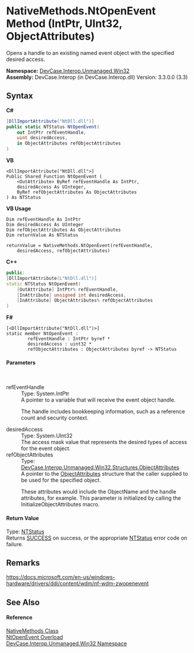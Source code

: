 # NativeMethods.NtOpenEvent Method (IntPtr, UInt32, ObjectAttributes)
 

Opens a handle to an existing named event object with the specified desired access.

**Namespace:**&nbsp;<a href="N_DevCase_Interop_Unmanaged_Win32">DevCase.Interop.Unmanaged.Win32</a><br />**Assembly:**&nbsp;DevCase.Interop (in DevCase.Interop.dll) Version: 3.3.0.0 (3.3)

## Syntax

**C#**<br />
``` C#
[DllImportAttribute("NtDll.dll")]
public static NTStatus NtOpenEvent(
	out IntPtr refEventHandle,
	uint desiredAccess,
	in ObjectAttributes refObjectAttributes
)
```

**VB**<br />
``` VB
<DllImportAttribute("NtDll.dll">]
Public Shared Function NtOpenEvent ( 
	<OutAttribute> ByRef refEventHandle As IntPtr,
	desiredAccess As UInteger,
	ByRef refObjectAttributes As ObjectAttributes
) As NTStatus
```

**VB Usage**<br />
``` VB Usage
Dim refEventHandle As IntPtr
Dim desiredAccess As UInteger
Dim refObjectAttributes As ObjectAttributes
Dim returnValue As NTStatus

returnValue = NativeMethods.NtOpenEvent(refEventHandle, 
	desiredAccess, refObjectAttributes)
```

**C++**<br />
``` C++
public:
[DllImportAttribute(L"NtDll.dll")]
static NTStatus NtOpenEvent(
	[OutAttribute] IntPtr% refEventHandle, 
	[InAttribute] unsigned int desiredAccess, 
	[InAttribute] ObjectAttributes% refObjectAttributes
)
```

**F#**<br />
``` F#
[<DllImportAttribute("NtDll.dll")>]
static member NtOpenEvent : 
        refEventHandle : IntPtr byref * 
        desiredAccess : uint32 * 
        refObjectAttributes : ObjectAttributes byref -> NTStatus 

```


#### Parameters
&nbsp;<dl><dt>refEventHandle</dt><dd>Type: System.IntPtr<br />A pointer to a variable that will receive the event object handle. 

 The handle includes bookkeeping information, such as a reference count and security context.</dd><dt>desiredAccess</dt><dd>Type: System.UInt32<br />The access mask value that represents the desired types of access for the event object.</dd><dt>refObjectAttributes</dt><dd>Type: <a href="T_DevCase_Interop_Unmanaged_Win32_Structures_ObjectAttributes">DevCase.Interop.Unmanaged.Win32.Structures.ObjectAttributes</a><br />A pointer to the <a href="T_DevCase_Interop_Unmanaged_Win32_Structures_ObjectAttributes">ObjectAttributes</a> structure that the caller supplied to be used for the specified object. 

 These attributes would include the ObjectName and the handle attributes, for example. This parameter is initialized by calling the InitializeObjectAttributes macro.</dd></dl>

#### Return Value
Type: <a href="T_DevCase_Interop_Unmanaged_Win32_Enums_NTStatus">NTStatus</a><br />Returns <a href="T_DevCase_Interop_Unmanaged_Win32_Enums_NTStatus">SUCCESS</a> on success, or the appropriate <a href="T_DevCase_Interop_Unmanaged_Win32_Enums_NTStatus">NTStatus</a> error code on failure.

## Remarks
<a href="https://docs.microsoft.com/en-us/windows-hardware/drivers/ddi/content/wdm/nf-wdm-zwopenevent" target="_blank">https://docs.microsoft.com/en-us/windows-hardware/drivers/ddi/content/wdm/nf-wdm-zwopenevent</a>

## See Also


#### Reference
<a href="T_DevCase_Interop_Unmanaged_Win32_NativeMethods">NativeMethods Class</a><br /><a href="Overload_DevCase_Interop_Unmanaged_Win32_NativeMethods_NtOpenEvent">NtOpenEvent Overload</a><br /><a href="N_DevCase_Interop_Unmanaged_Win32">DevCase.Interop.Unmanaged.Win32 Namespace</a><br />